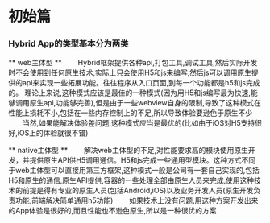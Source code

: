 # 初始篇
### Hybrid App的类型基本分为两类

** web主体型 **
&emsp;&emsp;Hybrid框架提供各种api,打包工具,调试工具,然后实际开发时不会使用到任何原生技术,实际上只会使用H5和js来编写,然后js可以调用原生提供的api来实现一些拓展功能。往往程序从入口页面,到每一个功能都是h5和js完成的。
理论上来说,这种模式应该是最佳的一种模式(因为用H5和js编写最为快速,能够调用原生api,功能够完善),但是由于一些webview自身的限制,导致了这种模式在性能上损耗不小,包括在一些内存控制上的不足,所以导致体验要逊色于原生不少
&emsp;&emsp;当然,如果能解决体验差问题,这种模式应当是最优的(比如由于iOS对H5支持很好,iOS上的体验就很不错)

** native主体型 **
&emsp;&emsp;解决web主体型的不足,对性能要求高的模块使用原生开发，并提供原生API供H5调用通信。H5和js完成一些通用型模块。这种方式不同于web主体型可以直接用第三方框架,这种模式一般是公司有一套自己实现的,包括H5和原生的通信,原生API提供,容器的一些处理全部由原生人员来完成,使用这种技术的前提是得有专业的原生人员(包括Android,iOS)以及业务开发人员(原生开发负责功能,前端解决简单通用h5功能)
&emsp;&emsp;如果技术上没有问题,用这种方案开发出来的App体验是很好的,而且性能也不逊色原生,所以是一种很优的方案

 